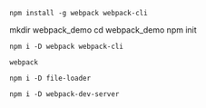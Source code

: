 
``` install global
npm install -g webpack webpack-cli
```


mkdir webpack_demo
cd webpack_demo
npm init


```
npm i -D webpack webpack-cli
```

```
webpack
```

```
npm i -D file-loader
```
```
npm i -D webpack-dev-server
```